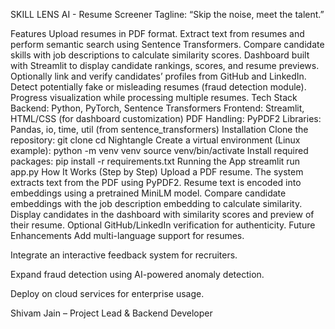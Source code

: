 SKILL LENS AI - Resume Screener
Tagline: “Skip the noise, meet the talent.”

Features
Upload resumes in PDF format.
Extract text from resumes and perform semantic search using Sentence Transformers.
Compare candidate skills with job descriptions to calculate similarity scores.
Dashboard built with Streamlit to display candidate rankings, scores, and resume previews.
Optionally link and verify candidates’ profiles from GitHub and LinkedIn.
Detect potentially fake or misleading resumes (fraud detection module).
Progress visualization while processing multiple resumes.
Tech Stack
Backend: Python, PyTorch, Sentence Transformers
Frontend: Streamlit, HTML/CSS (for dashboard customization)
PDF Handling: PyPDF2
Libraries: Pandas, io, time, util (from sentence_transformers)
Installation
Clone the repository:
git clone <your-repo-link>
cd Nightangle
Create a virtual environment (Linux example):
python -m venv venv
source venv/bin/activate
Install required packages:
pip install -r requirements.txt
Running the App
streamlit run app.py
How It Works (Step by Step)
Upload a PDF resume.
The system extracts text from the PDF using PyPDF2.
Resume text is encoded into embeddings using a pretrained MiniLM model.
Compare candidate embeddings with the job description embedding to calculate similarity.
Display candidates in the dashboard with similarity scores and preview of their resume.
Optional GitHub/LinkedIn verification for authenticity.
Future Enhancements
Add multi-language support for resumes.

Integrate an interactive feedback system for recruiters.

Expand fraud detection using AI-powered anomaly detection.

Deploy on cloud services for enterprise usage.

Shivam Jain – Project Lead & Backend Developer
